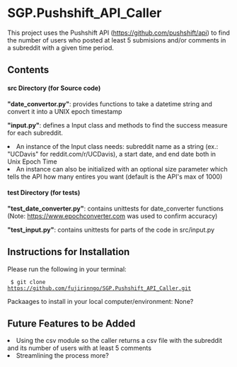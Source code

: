 # SGP.Pushshift_API_Caller
This project uses the Pushshift API (https://github.com/pushshift/api) to find the number of users who posted at least 5 submisions and/or comments in a subreddit with a given time period.

## Contents
#### src Directory (for Source code)

**"date_convertor.py"**: provides functions to take a datetime string and convert it into a UNIX epoch timestamp

**"input.py"**: defines a Input class and methods to find the success measure for each subreddit.
  
<li>An instance of the Input class needs: subreddit name as a string (ex.: "UCDavis" for reddit.com/r/UCDavis), a start date, and end date both in Unix Epoch Time
  
<li>An instance can also be initialized with an optional size parameter which tells the API how many entires you want (default is the API's max of 1000)

#### test Directory (for tests)
**"test_date_converter.py"**: contains unittests for date_converter functions (Note: https://www.epochconverter.com was used to confirm accuracy)

**"test_input.py"**: contains unittests for parts of the code in src/input.py


## Instructions for Installation

Please run the following in your terminal:

<code> $ git clone https://github.com/fujirinngo/SGP.Pushshift_API_Caller.git </code>

Packaages to install in your local computer/environment: None?

## Future Features to be Added
<li>Using the csv module so the caller returns a csv file with the subreddit and its number of users with at least 5 comments
  
<li>Streamlining the process more?
  
